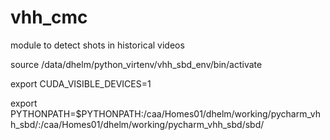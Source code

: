 # vhh_cmc
module to detect shots in historical videos


source /data/dhelm/python_virtenv/vhh_sbd_env/bin/activate

 export CUDA_VISIBLE_DEVICES=1

export PYTHONPATH=$PYTHONPATH:/caa/Homes01/dhelm/working/pycharm_vhh_sbd/:/caa/Homes01/dhelm/working/pycharm_vhh_sbd/sbd/


